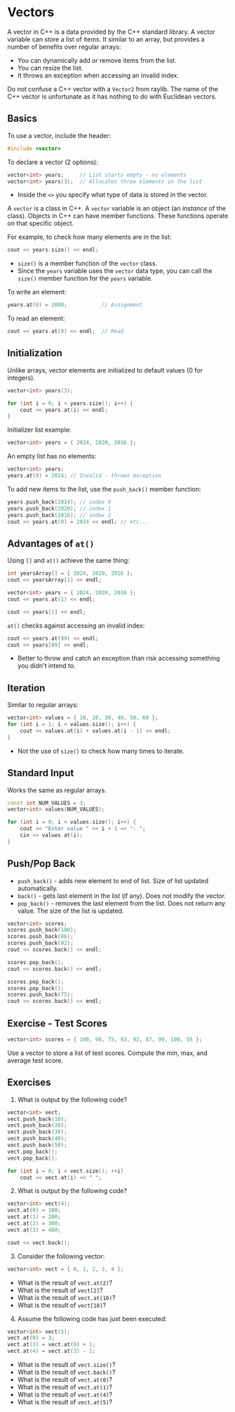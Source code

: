 # Vectors

A vector in C++ is a data provided by the C++ standard library. A vector variable can store a list of items. It similar to an array, but provides a number of benefits over regular arrays:

- You can dynamically add or remove items from the list.
- You can resize the list.
- It throws an exception when accessing an invalid index.

Do not confuse a C++ vector with a `Vector2` from raylib. The name of the C++ vector is unfortunate as it has nothing to do with Euclidean vectors.

## Basics

To use a vector, include the header:

```cpp
#include <vector>
```

To declare a vector (2 options):

```cpp
vector<int> years;     // List starts empty - no elements
vector<int> years(3);  // Allocates three elements in the list
```

- Inside the `<>` you specify what type of data is stored in the vector.

A `vector` is a class in C++. A `vector` variable is an object (an _instance_ of the class). Objects in C++ can have member functions. These functions operate on that specific object.

For example, to check how many elements are in the list:

```cpp
cout << years.size() << endl;
```

- `size()` is a member function of the `vector` class.
- Since the `years` variable uses the `vector` data type, you can call the `size()` member function for the `years` variable.

To write an element:

```cpp
years.at(0) = 2008;           // Assignment
```

To read an element:

```cpp
cout << years.at(0) << endl;  // Read
```

## Initialization

Unlike arrays, vector elements are initialized to default values (0 for integers).

```cpp
vector<int> years(3);

for (int i = 0; i < years.size(); i++) {
    cout << years.at(i) << endl;
}
```

Initializer list example:

```cpp
vector<int> years = { 2024, 2020, 2016 };
```

An empty list has no elements:

```cpp
vector<int> years;
years.at(0) = 2024; // Invalid - throws exception
```

To add new items to the list, use the `push_back()` member function:

```cpp
years.push_back(2024); // index 0
years.push_back(2020); // index 1
years.push_back(2016); // index 2
cout << years.at(0) = 2024 << endl; // etc...
```

## Advantages of `at()`

Using `[]` and `at()` achieve the same thing:

```cpp
int yearsArray[] = { 2024, 2020, 2016 };
cout << yearsArray[1] << endl;

vector<int> years = { 2024, 2020, 2016 };
cout << years.at(1) << endl;

cout << years[1] << endl;
```

`at()` checks against accessing an invalid index:

```cpp
cout << years.at(99) << endl;
cout << years[99] << endl;
```

- Better to throw and catch an exception than risk accessing something you didn't intend to.

## Iteration

Similar to regular arrays:

```cpp
vector<int> values = { 10, 20, 30, 40, 50, 60 };
for (int i = 1; i < values.size(); i++) {
    cout << values.at(i) + values.at(i - 1) << endl;
}
```

- Not the use of `size()` to check how many times to iterate.

## Standard Input

Works the same as regular arrays.

```cpp
const int NUM_VALUES = 3;
vector<int> values(NUM_VALUES);

for (int i = 0; i < values.size(); i++) {
    cout << "Enter value " << i + 1 << ": ";
    cin >> values.at(i);
}
```

## Push/Pop Back

- `push_back()` - adds new element to end of list. Size of list updated automatically.
- `back()` - gets last element in the list (if any). Does not modify the vector.
- `pop_back()` - removes the last element from the list. Does not return any value. The size of the list is updated.

```cpp
vector<int> scores;
scores.push_back(100);
scores.push_back(86);
scores.push_back(92);
cout << scores.back() << endl;

scores.pop_back();
cout << scores.back() << endl;

scores.pop_back();
scores.pop_back();
scores.push_back(75);
cout << scores.back() << endl;
```

## Exercise - Test Scores

```cpp
vector<int> scores = { 100, 98, 75, 93, 92, 87, 99, 100, 55 };
```

Use a vector to store a list of test scores. Compute the min, max, and average test score.

## Exercises

1. What is output by the following code?

```cpp
vector<int> vect;
vect.push_back(10);
vect.push_back(20);
vect.push_back(30);
vect.push_back(40);
vect.push_back(50);
vect.pop_back();
vect.pop_back();

for (int i = 0; i < vect.size(); ++i)
    cout << vect.at(i) << " ";
```

2. What is output by the following code?

```cpp
vector<int> vect(4);
vect.at(0) = 100;
vect.at(1) = 200;
vect.at(2) = 300;
vect.at(3) = 400;

cout << vect.back();
```

3. Consider the following vector:

```cpp
vector<int> vect = { 0, 1, 2, 3, 4 };
```

- What is the result of `vect.at(2)`?
- What is the result of `vect[2]`?
- What is the result of `vect.at(10)`?
- What is the result of `vect[10]`?

4. Assume the following code has just been executed:

```cpp
vector<int> vect(5);
vect.at(0) = 3;
vect.at(3) = vect.at(0) + 1;
vect.at(4) = vect.at(3) - 1;
```

- What is the result of `vect.size()`?
- What is the result of `vect.back()`?
- What is the result of `vect.at(0)`?
- What is the result of `vect.at(1)`?
- What is the result of `vect.at(4)`?
- What is the result of `vect.at(5)`?
